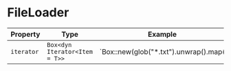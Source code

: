 # FileLoader

| Property | Type | Example |
|----------|------|---------|
| `iterator` | `Box<dyn Iterator<Item = T>>` | `Box::new(glob("*.txt").unwrap().map(|p| p.unwrap()))` |